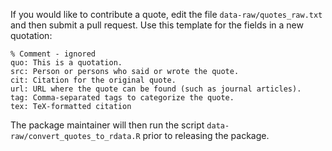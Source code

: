 
If you would like to contribute a quote, edit the file `data-raw/quotes_raw.txt` and then submit a pull request.
Use this template for the fields in a new quotation:

```
% Comment - ignored
quo: This is a quotation.
src: Person or persons who said or wrote the quote.
cit: Citation for the original quote.
url: URL where the quote can be found (such as journal articles).
tag: Comma-separated tags to categorize the quote.
tex: TeX-formatted citation
```

The package maintainer will then run the script `data-raw/convert_quotes_to_rdata.R` prior to releasing the package.


